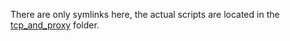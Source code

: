There are only symlinks here, the actual scripts are located in the [tcp_and_proxy](../tcp_and_proxy/) folder.
